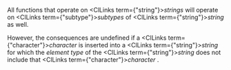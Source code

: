  



All functions that operate on <ClLinks  term={"string"}><i>strings</i></ClLinks> will operate on <ClLinks  term={"subtype"}><i>subtypes</i></ClLinks> of <ClLinks  term={"string"}><i>string</i></ClLinks> as well. 



However, the consequences are undefined if a <ClLinks  term={"character"}><i>character</i></ClLinks> is inserted into a <ClLinks  term={"string"}><i>string</i></ClLinks> for which the *element type* of the <ClLinks  term={"string"}><i>string</i></ClLinks> does not include that <ClLinks  term={"character"}><i>character</i></ClLinks> . 







 



 



